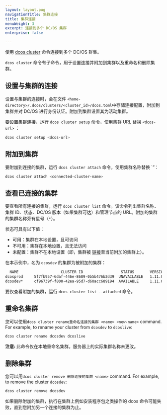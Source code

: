 ```yaml
---
layout: layout.pug
navigationTitle: 集群连接
title: 集群连接
menuWeight: 3
excerpt: 连接到多个 DC/OS 集群
enterprise: false

---
```


使用 [dcos cluster](/cn/1.11/cli/command-reference/dcos-cluster/) 命令连接到多个 DC/OS 群集。

`dcos cluster` 命令有子命令，用于设置连接并附加到集群以及重命名和删除集群。

## 设置与集群的连接

设置与集群的连接时，会在文件 `<home-directory>/.dcos/clusters/<cluster_id>/dcos.toml`中存储连接配置，附加到集群并对 DC/OS 进行身份认证。附加到集群设置其为活动集群。

要设置集群连接，运行 `dcos cluster setup` 命令，使用集群 URL 替换 `<dcos-url>` ：

```bash
dcos cluster setup <dcos-url>
```

## 附加到集群

要附加到连接的集群，运行 `dcos cluster attach` 命令，使用集群名称替换 `<name>”：

```bash
dcos cluster attach <connected-cluster-name>
```

## 查看已连接的集群

要查看所有连接的集群，运行 `dcos cluster list` 命令。该命令列出集群名称、集群 ID、状态、DC/OS 版本（如果集群可达）和管理节点的 URL。附加的集群的集群名称旁有星号（`*`）。

状态可具有以下值：

- 可用：集群在本地设置，且可访问
- 不可用：集群在本地设置，且无法访问
- 未配置：集群不在本地设置（即，集群被 [链接](/cn/1.11/administering-clusters/multiple-clusters/cluster-links/)至当前附加的集群上）。

在本示例中，名为 `dcosdev` 的集群为被附加的集群：

```bash
  NAME                   CLUSTER ID                 STATUS       VERSION                     URL
dcosprod     5f7fb957-6daf-446e-8689-0b5b476b2d39  UNAVAILABLE   1.11.0    https://dcosclus-eosy.us-west-2.elb.amazonaws.com
dcosdev*     cf96739f-f800-42ea-95d7-d60acc689194  AVAILABLE     1.11.0    https://dcosclus-5m65.us-west-2.elb.amazonaws.com
```

要仅查看附加的集群，运行 `dcos cluster list --attached` 命令。

## 重命名集群

您可以使用`dcos cluster rename重命名连接的集群 <name> <new-name>` command. For example, to rename your cluster from `dcosdev` to `dcoslive`:

```bash
dcos cluster rename dcosdev dcoslive
```

<p class="message--note"><strong>注意: </strong> 此命令仅在本地重命名集群。服务器上的实际集群名称未更改。</p>

## 删除集群

您可以用`dcos cluster remove 删除连接的集群 <name>` command. For example, to remove the cluster `dcosdev`:

```bash
dcos cluster remove dcosdev
```

如果删除附加的集群，执行在集群上例如安装程序包之类操作的 dcos 命令可能失败，直到您附加另一个连接的集群为止。
